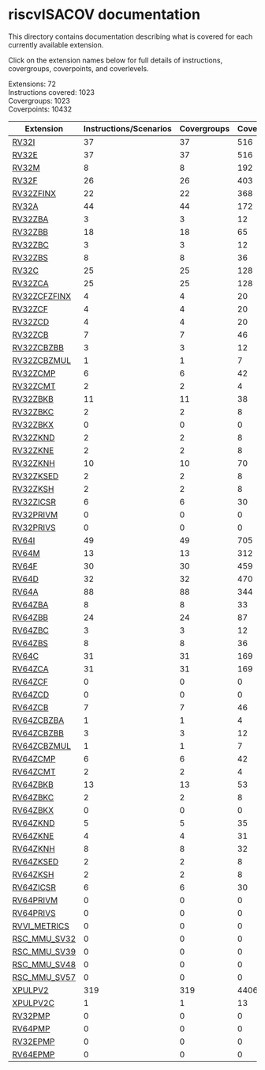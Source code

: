 # riscvISACOV documentation

This directory contains documentation describing what is covered for each currently available extension.

Click on the extension names below for full details of instructions, covergroups, coverpoints, and coverlevels.  

Extensions: 72  
Instructions covered: 1023  
Covergroups:  1023   
Coverpoints:  10432  


| Extension | Instructions/Scenarios | Covergroups | Coverpoints |
| ----------| ------------ | ----------- | ----------- |
| [RV32I           ](RV32I_coverage.md)  |         37 |         37  |        516 |
| [RV32E           ](RV32E_coverage.md)  |         37 |         37  |        516 |
| [RV32M           ](RV32M_coverage.md)  |          8 |          8  |        192 |
| [RV32F           ](RV32F_coverage.md)  |         26 |         26  |        403 |
| [RV32ZFINX       ](RV32ZFINX_coverage.md)  |         22 |         22  |        368 |
| [RV32A           ](RV32A_coverage.md)  |         44 |         44  |        172 |
| [RV32ZBA         ](RV32ZBA_coverage.md)  |          3 |          3  |         12 |
| [RV32ZBB         ](RV32ZBB_coverage.md)  |         18 |         18  |         65 |
| [RV32ZBC         ](RV32ZBC_coverage.md)  |          3 |          3  |         12 |
| [RV32ZBS         ](RV32ZBS_coverage.md)  |          8 |          8  |         36 |
| [RV32C           ](RV32C_coverage.md)  |         25 |         25  |        128 |
| [RV32ZCA         ](RV32ZCA_coverage.md)  |         25 |         25  |        128 |
| [RV32ZCFZFINX    ](RV32ZCFZFINX_coverage.md)  |          4 |          4  |         20 |
| [RV32ZCF         ](RV32ZCF_coverage.md)  |          4 |          4  |         20 |
| [RV32ZCD         ](RV32ZCD_coverage.md)  |          4 |          4  |         20 |
| [RV32ZCB         ](RV32ZCB_coverage.md)  |          7 |          7  |         46 |
| [RV32ZCBZBB      ](RV32ZCBZBB_coverage.md)  |          3 |          3  |         12 |
| [RV32ZCBZMUL     ](RV32ZCBZMUL_coverage.md)  |          1 |          1  |          7 |
| [RV32ZCMP        ](RV32ZCMP_coverage.md)  |          6 |          6  |         42 |
| [RV32ZCMT        ](RV32ZCMT_coverage.md)  |          2 |          2  |          4 |
| [RV32ZBKB        ](RV32ZBKB_coverage.md)  |         11 |         11  |         38 |
| [RV32ZBKC        ](RV32ZBKC_coverage.md)  |          2 |          2  |          8 |
| [RV32ZBKX        ](RV32ZBKX_coverage.md)  |          0 |          0  |          0 |
| [RV32ZKND        ](RV32ZKND_coverage.md)  |          2 |          2  |          8 |
| [RV32ZKNE        ](RV32ZKNE_coverage.md)  |          2 |          2  |          8 |
| [RV32ZKNH        ](RV32ZKNH_coverage.md)  |         10 |         10  |         70 |
| [RV32ZKSED       ](RV32ZKSED_coverage.md)  |          2 |          2  |          8 |
| [RV32ZKSH        ](RV32ZKSH_coverage.md)  |          2 |          2  |          8 |
| [RV32ZICSR       ](RV32ZICSR_coverage.md)  |          6 |          6  |         30 |
| [RV32PRIVM       ](RV32PRIVM_coverage.md)  |          0 |          0  |          0 |
| [RV32PRIVS       ](RV32PRIVS_coverage.md)  |          0 |          0  |          0 |
| [RV64I           ](RV64I_coverage.md)  |         49 |         49  |        705 |
| [RV64M           ](RV64M_coverage.md)  |         13 |         13  |        312 |
| [RV64F           ](RV64F_coverage.md)  |         30 |         30  |        459 |
| [RV64D           ](RV64D_coverage.md)  |         32 |         32  |        470 |
| [RV64A           ](RV64A_coverage.md)  |         88 |         88  |        344 |
| [RV64ZBA         ](RV64ZBA_coverage.md)  |          8 |          8  |         33 |
| [RV64ZBB         ](RV64ZBB_coverage.md)  |         24 |         24  |         87 |
| [RV64ZBC         ](RV64ZBC_coverage.md)  |          3 |          3  |         12 |
| [RV64ZBS         ](RV64ZBS_coverage.md)  |          8 |          8  |         36 |
| [RV64C           ](RV64C_coverage.md)  |         31 |         31  |        169 |
| [RV64ZCA         ](RV64ZCA_coverage.md)  |         31 |         31  |        169 |
| [RV64ZCF         ](RV64ZCF_coverage.md)  |          0 |          0  |          0 |
| [RV64ZCD         ](RV64ZCD_coverage.md)  |          0 |          0  |          0 |
| [RV64ZCB         ](RV64ZCB_coverage.md)  |          7 |          7  |         46 |
| [RV64ZCBZBA      ](RV64ZCBZBA_coverage.md)  |          1 |          1  |          4 |
| [RV64ZCBZBB      ](RV64ZCBZBB_coverage.md)  |          3 |          3  |         12 |
| [RV64ZCBZMUL     ](RV64ZCBZMUL_coverage.md)  |          1 |          1  |          7 |
| [RV64ZCMP        ](RV64ZCMP_coverage.md)  |          6 |          6  |         42 |
| [RV64ZCMT        ](RV64ZCMT_coverage.md)  |          2 |          2  |          4 |
| [RV64ZBKB        ](RV64ZBKB_coverage.md)  |         13 |         13  |         53 |
| [RV64ZBKC        ](RV64ZBKC_coverage.md)  |          2 |          2  |          8 |
| [RV64ZBKX        ](RV64ZBKX_coverage.md)  |          0 |          0  |          0 |
| [RV64ZKND        ](RV64ZKND_coverage.md)  |          5 |          5  |         35 |
| [RV64ZKNE        ](RV64ZKNE_coverage.md)  |          4 |          4  |         31 |
| [RV64ZKNH        ](RV64ZKNH_coverage.md)  |          8 |          8  |         32 |
| [RV64ZKSED       ](RV64ZKSED_coverage.md)  |          2 |          2  |          8 |
| [RV64ZKSH        ](RV64ZKSH_coverage.md)  |          2 |          2  |          8 |
| [RV64ZICSR       ](RV64ZICSR_coverage.md)  |          6 |          6  |         30 |
| [RV64PRIVM       ](RV64PRIVM_coverage.md)  |          0 |          0  |          0 |
| [RV64PRIVS       ](RV64PRIVS_coverage.md)  |          0 |          0  |          0 |
| [RVVI_METRICS    ](RVVI_METRICS_coverage.md)  |          0 |          0  |          0 |
| [RSC_MMU_SV32    ](RSC_MMU_SV32_coverage.md)  |          0 |          0  |          0 |
| [RSC_MMU_SV39    ](RSC_MMU_SV39_coverage.md)  |          0 |          0  |          0 |
| [RSC_MMU_SV48    ](RSC_MMU_SV48_coverage.md)  |          0 |          0  |          0 |
| [RSC_MMU_SV57    ](RSC_MMU_SV57_coverage.md)  |          0 |          0  |          0 |
| [XPULPV2         ](XPULPV2_coverage.md)  |        319 |        319  |       4406 |
| [XPULPV2C        ](XPULPV2C_coverage.md)  |          1 |          1  |         13 |
| [RV32PMP         ](RV32PMP_coverage.md)  |          0 |          0  |          0 |
| [RV64PMP         ](RV64PMP_coverage.md)  |          0 |          0  |          0 |
| [RV32EPMP        ](RV32EPMP_coverage.md)  |          0 |          0  |          0 |
| [RV64EPMP        ](RV64EPMP_coverage.md)  |          0 |          0  |          0 |





